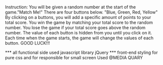 Instruction:
You will be given a random number at the start of the game."Match Me!" There are four buttons below. "Blue, Green, Red, Yellow" By clicking on a buttons, you will add a specific amount of points to your total score. You win the game by matching your total score to the random number. You lose the game if your total score goes above the random number. The value of each button is hidden from you until you click on it. Each time when the game starts, the game will change the values of each button. GOOD LUCK!!!

*** all functional side used javascript library jQuery
*** front-end styling for pure css and for responsible for small screen Used @MEDIA QUARY